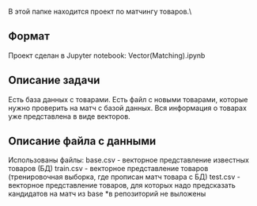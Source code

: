 В этой папке находится проект по матчингу товаров.\

## Формат

Проект сделан в Jupyter notebook: Vector(Matching).ipynb

## Описание задачи

Есть база данных с товарами.
Есть файл с новыми товарами, которые нужно проверить на матч с базой данных.
Вся информация о товарах уже представлена в виде векторов.

## Описание файла с данными

Использованы файлы:
base.csv - векторное представление известных товаров (БД)
train.csv - векторное представление товаров (тренировочная выборка, где прописан матч товара с БД)
test.csv - векторное представление товаров, для которых надо предсказать кандидатов на матч из base
*в репозиторий не выложены

